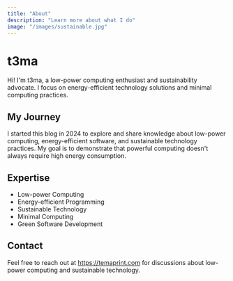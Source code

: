 ```yaml
---
title: "About"
description: "Learn more about what I do"
image: "/images/sustainable.jpg"
---
```


# t3ma

Hi! I'm t3ma, a low-power computing enthusiast and sustainability advocate. I focus on energy-efficient technology solutions and minimal computing practices.

## My Journey

I started this blog in 2024 to explore and share knowledge about low-power computing, energy-efficient software, and sustainable technology practices. My goal is to demonstrate that powerful computing doesn't always require high energy consumption.

## Expertise

- Low-power Computing
- Energy-efficient Programming
- Sustainable Technology
- Minimal Computing
- Green Software Development

## Contact

Feel free to reach out at https://temaprint.com for discussions about low-power computing and sustainable technology.